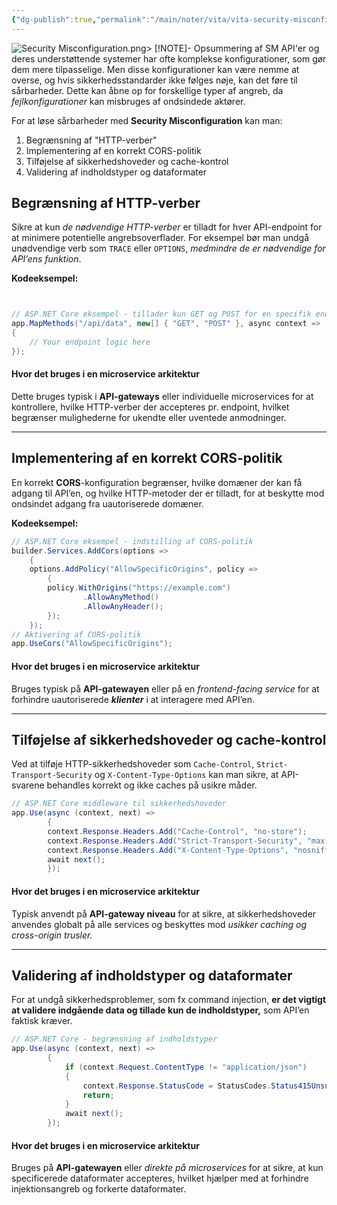 ```yaml
---
{"dg-publish":true,"permalink":"/main/noter/vita/vita-security-misconfiguration/","created":"2024-11-11T08:56:46.569+01:00"}
---
```


![Security Misconfiguration.png](/img/user/Security%20Misconfiguration.png)> [!NOTE]- Opsummering af SM
API'er og deres understøttende systemer har ofte komplekse konfigurationer, som gør dem mere tilpasselige. Men disse konfigurationer kan være nemme at overse, og hvis sikkerhedsstandarder ikke følges nøje, kan det føre til sårbarheder. Dette kan åbne op for forskellige typer af angreb, da *fejlkonfigurationer* kan misbruges af ondsindede aktører.

For at løse sårbarheder med **Security Misconfiguration** kan man:
1. Begrænsning af "HTTP-verber" 
2. Implementering af en korrekt CORS-politik
3. Tilføjelse af sikkerhedshoveder og cache-kontrol
4. Validering af indholdstyper og dataformater

## Begrænsning af HTTP-verber

Sikre at kun *de nødvendige HTTP-verber* er tilladt for hver API-endpoint for at minimere potentielle angrebsoverflader. For eksempel bør man undgå unødvendige verb som `TRACE` eller `OPTIONS`, *medmindre de er nødvendige for API’ens funktion*.

**Kodeeksempel:**

```csharp


// ASP.NET Core eksempel - tillader kun GET og POST for en specifik endpoint 
app.MapMethods("/api/data", new[] { "GET", "POST" }, async context => 
{    
	// Your endpoint logic here 
});
```
#### Hvor det bruges i en microservice arkitektur 
Dette bruges typisk i **API-gateways** eller individuelle microservices for at kontrollere, hvilke HTTP-verber der accepteres pr. endpoint, hvilket begrænser mulighederne for ukendte eller uventede anmodninger.

---

## Implementering af en korrekt CORS-politik

En korrekt **CORS**-konfiguration begrænser, hvilke domæner der kan få adgang til API’en, og hvilke HTTP-metoder der er tilladt, for at beskytte mod ondsindet adgang fra uautoriserede domæner.

**Kodeeksempel:**

```csharp
// ASP.NET Core eksempel - indstilling af CORS-politik 
builder.Services.AddCors(options => 
	{     
	options.AddPolicy("AllowSpecificOrigins", policy =>     
		{         
		policy.WithOrigins("https://example.com") 
		        .AllowAnyMethod()               
		        .AllowAnyHeader();     
		}); 
	});  
// Aktivering af CORS-politik 
app.UseCors("AllowSpecificOrigins");
```
#### Hvor det bruges i en microservice arkitektur
Bruges typisk på **API-gatewayen** eller på en *frontend-facing service* for at forhindre uautoriserede ***klienter*** i at interagere med API’en.

---

## Tilføjelse af sikkerhedshoveder og cache-kontrol

Ved at tilføje HTTP-sikkerhedshoveder som `Cache-Control`, `Strict-Transport-Security` og `X-Content-Type-Options` kan man sikre, at API-svarene behandles korrekt og ikke caches på usikre måder.

```csharp
// ASP.NET Core middleware til sikkerhedshoveder 
app.Use(async (context, next) => 
		{     
		context.Response.Headers.Add("Cache-Control", "no-store");  
		context.Response.Headers.Add("Strict-Transport-Security", "max-age=31536000; includeSubDomains");
		context.Response.Headers.Add("X-Content-Type-Options", "nosniff");
		await next(); 
		});
```
#### Hvor det bruges i en microservice arkitektur
Typisk anvendt på **API-gateway niveau** for at sikre, at sikkerhedshoveder anvendes globalt på alle services og beskyttes mod *usikker caching og cross-origin trusler.*

---

## Validering af indholdstyper og dataformater

For at undgå sikkerhedsproblemer, som fx command injection, **er det vigtigt at validere indgående data og tillade kun de indholdstyper,** som API’en faktisk kræver.

```csharp
// ASP.NET Core - begrænsning af indholdstyper 
app.Use(async (context, next) => 
		{     
			if (context.Request.ContentType != "application/json") 
		    {         
			    context.Response.StatusCode = StatusCodes.Status415UnsupportedMediaType;
			    return;     
		    }     
			await next(); 
		});
```

#### Hvor det bruges i en microservice arkitektur
Bruges på **API-gatewayen** eller *direkte på microservices* for at sikre, at kun specificerede dataformater accepteres, hvilket hjælper med at forhindre injektionsangreb og forkerte dataformater.